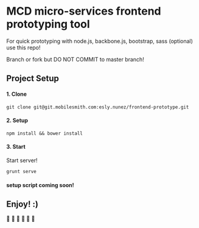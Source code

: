 # MCD micro-services frontend prototyping tool

For quick prototyping with node.js, backbone.js, bootstrap, sass (optional) use this repo!

Branch or fork but DO NOT COMMIT to master branch!

## Project Setup 

#### 1. Clone

```git clone git@git.mobilesmith.com:esly.nunez/frontend-prototype.git```

#### 2. Setup

```npm install && bower install```

#### 3. Start
Start server!

```grunt serve```


#### setup script coming soon!

## Enjoy! :)
 
:sweet_potato: :sweet_potato: :sweet_potato: :sweet_potato: :sweet_potato: :sweet_potato:
